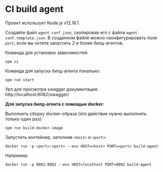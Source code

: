# CI build agent

Проект использует Node.js v12.16.1.

Создайте файл `agent-conf.json`, скопировав его с файла `agent-conf.template.json`.
В созданном файле можно сконфигурировать поле `port`, если вы хотите запустить 2 и более билд-агентов.

Команда для установки зависимостей:
```
npm ci
```

Команда для запуска билд-агента локально:
```
npm run start
```

Урл для просмотра swagger документации: http://localhost:8082/swagger/

**Для запуска билд-агента с помощью docker:**

Выполнить сборку docker-образа (это действие нужно выполнить только один раз):
```
npm run build-docker-image
```

Запустить контейнер, заполнив `<host>` и `<port>`:
```
docker run -p <port>:<port> --env HOST=<host> PORT=<port> build-agent
```

Например:
```
docker run -p 8082:8082 --env HOST=localhost PORT=8082 build-agent
```
